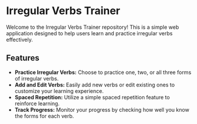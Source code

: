 # Irregular Verbs Trainer

Welcome to the Irregular Verbs Trainer repository! This is a simple web application designed to help users learn and practice irregular verbs effectively.

## Features

- **Practice Irregular Verbs:** Choose to practice one, two, or all three forms of irregular verbs.
- **Add and Edit Verbs:** Easily add new verbs or edit existing ones to customize your learning experience.
- **Spaced Repetition:** Utilize a simple spaced repetition feature to reinforce learning.
- **Track Progress:** Monitor your progress by checking how well you know the forms for each verb.
